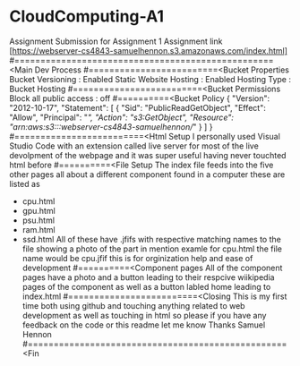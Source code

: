 # CloudComputing-A1
Assignment Submission for Assignment 1
Assignment link [https://webserver-cs4843-samuelhennon.s3.amazonaws.com/index.html]
#==================================================<Main Dev Process 
#=========================<Bucket Properties
Bucket Versioning : Enabled
Static Website Hosting : Enabled
Hosting Type : Bucket Hosting
#=========================<Bucket Permissions
Block all public access : off
#==========<Bucket Policy
{
    "Version": "2012-10-17",
    "Statement": [
        {
            "Sid": "PublicReadGetObject",
            "Effect": "Allow",
            "Principal": "*",
            "Action": "s3:GetObject",
            "Resource": "arn:aws:s3:::webserver-cs4843-samuelhennon/*"
        }
    ]
}
#=========================<Html Setup
I personally used Visual Studio Code with an extension called live server for most of the live devolpment of the webpage and it was super useful having never touchted html before
#==========<File Setup
The index file feeds into the five other pages all about a different component found in a computer these are listed as
* cpu.html
* gpu.html
* psu.html
* ram.html
* ssd.html
All of these have .jfifs with respective matching names to the file showing a photo of the part in mention
examle for cpu.html the file name would be cpu.jfif this is for orginization help and ease of development
#==========<Component pages
All of the component pages have a photo and a button leading to their respcive wiikipedia pages of the component as well as a button labled home leading to index.html
#=========================<Closing
This is my first time both using github and touching anything related to web development as well as touching in html so please if you have any feedback on the code or this readme let me know
Thanks
Samuel Hennon
#==================================================<Fin
